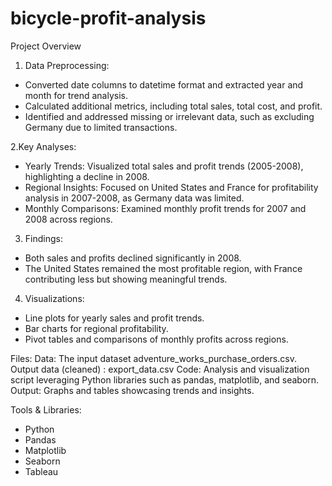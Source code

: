 # bicycle-profit-analysis

Project Overview
1. Data Preprocessing:

- Converted date columns to datetime format and extracted year and month for trend analysis.
- Calculated additional metrics, including total sales, total cost, and profit.
- Identified and addressed missing or irrelevant data, such as excluding Germany due to limited transactions.
  
2.Key Analyses:

- Yearly Trends: Visualized total sales and profit trends (2005-2008), highlighting a decline in 2008.
- Regional Insights: Focused on United States and France for profitability analysis in 2007-2008, as Germany data was limited.
- Monthly Comparisons: Examined monthly profit trends for 2007 and 2008 across regions.

3. Findings:

- Both sales and profits declined significantly in 2008.
- The United States remained the most profitable region, with France contributing less but showing meaningful trends.

4. Visualizations:

- Line plots for yearly sales and profit trends.
- Bar charts for regional profitability.
- Pivot tables and comparisons of monthly profits across regions.
  
Files: 
Data: The input dataset adventure_works_purchase_orders.csv.
Output data (cleaned) : export_data.csv
Code: Analysis and visualization script leveraging Python libraries such as pandas, matplotlib, and seaborn.
Output: Graphs and tables showcasing trends and insights.

Tools & Libraries:
- Python
- Pandas
- Matplotlib
- Seaborn
- Tableau
